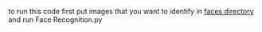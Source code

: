 to run this code first put images that you want to identify in [faces directory](./faces) and run Face Recognition.py 
